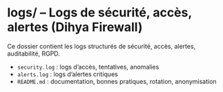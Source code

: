 # logs/ – Logs de sécurité, accès, alertes (Dihya Firewall)

Ce dossier contient les logs structurés de sécurité, accès, alertes, auditabilité, RGPD.
- `security.log` : logs d’accès, tentatives, anomalies
- `alerts.log` : logs d’alertes critiques
- `README.md` : documentation, bonnes pratiques, rotation, anonymisation
